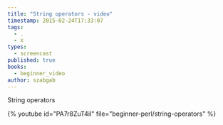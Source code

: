 ```yaml
---
title: "String operators - video"
timestamp: 2015-02-24T17:33:07
tags:
  - .
  - x
types:
  - screencast
published: true
books:
  - beginner_video
author: szabgab
---
```



String operators


{% youtube id="PA7r8ZuT4iI" file="beginner-perl/string-operators" %}
